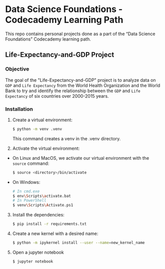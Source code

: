 #  Data Science Foundations - Codecademy Learning Path 
This repo contains personal projects done as a part of the  “Data Science Foundations” Codecademy learning path.
## Life-Expectancy-and-GDP Project
### Objective
The goal of the "Life-Expectancy-and-GDP" project is to analyze data on `GDP` and `Life Expectancy` from the World Health Organization and the World Bank to try and identify the relationship between the `GDP` and `Life Expectancy` of six countries over 2000-2015 years.

### Installation
1. Create a virtual environment:
    ```bash
    $ python -m venv .venv
    ```
    This command creates a venv in the .venv directory.

2. Activate the virtual environment:
* On Linux and MacOS, we activate our virtual environment with the `source` command:
    ```bash
    $ source <directory>/bin/activate
    ```
* On Windows:
    ```bash
    # In cmd.exe
    $ env\Scripts\activate.bat
    # In PowerShell
    $ venv\Scripts\Activate.ps1
    ```

3. Install the dependencies:
    ```bash
    $ pip install -r requirements.txt
    ```

4. Create a new kernel with a desired name:
    ```bash
    $ python -m ipykernel install --user --name=new_kernel_name
    ```

5. Open a jupyter notebook
    ```bash
    $ jupyter notebook
    ```
